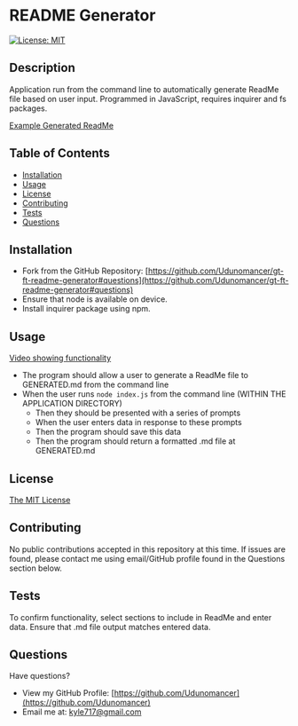# README Generator
[![License: MIT](https://img.shields.io/badge/License-MIT-yellow.svg)](https://opensource.org/licenses/MIT)

## Description

Application run from the command line to automatically generate ReadMe file based on user input.  Programmed in JavaScript, requires inquirer and fs packages.

[Example Generated ReadMe](./assets/GENERATED.md)

## Table of Contents
* [Installation](#installation)
* [Usage](#usage)
* [License](#license)
* [Contributing](#contributing)
* [Tests](#tests)
* [Questions](#questions)

## <a name="installation"></a> Installation

* Fork from the GitHub Repository: [https://github.com/Udunomancer/gt-ft-readme-generator#questions](https://github.com/Udunomancer/gt-ft-readme-generator#questions)
* Ensure that node is available on device.
* Install inquirer package using npm.

## <a name="usage"></a> Usage

[Video showing functionality](https://drive.google.com/file/d/1Xurp79cecK4i7gMJyNAcOem_-7brXRVE/view)

* The program should allow a user to generate a ReadMe file to GENERATED.md from the command line
* When the user runs ```node index.js``` from the command line (WITHIN THE APPLICATION DIRECTORY)
    * Then they should be presented with a series of prompts
    * When the user enters data in response to these prompts
    * Then the program should save this data
    * Then the program should return a formatted .md file at GENERATED.md

## <a name="license"></a> License

[The MIT License](https://opensource.org/licenses/MIT)

## <a name="contributing"></a> Contributing

No public contributions accepted in this repository at this time.
If issues are found, please contact me using email/GitHub profile found in the Questions section below.

## <a name="tests"></a> Tests

To confirm functionality, select sections to include in ReadMe and enter data. Ensure that .md file output matches entered data.

## <a name="questions"></a> Questions

Have questions?
* View my GitHub Profile: [https://github.com/Udunomancer](https://github.com/Udunomancer)
* Email me at: [kyle717@gmail.com](mailto:kyle717@gmail.com)